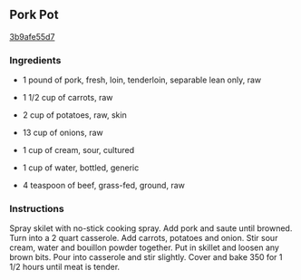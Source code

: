## Pork Pot

[3b9afe55d7](http://www.food.com/recipe/pork-pot-106133)

### Ingredients

 - 1 pound of pork, fresh, loin, tenderloin, separable lean only, raw

 - 1 1/2 cup of carrots, raw

 - 2 cup of potatoes, raw, skin

 - 13 cup of onions, raw

 - 1 cup of cream, sour, cultured

 - 1 cup of water, bottled, generic

 - 4 teaspoon of beef, grass-fed, ground, raw

### Instructions

Spray skilet with no-stick cooking spray. Add pork and saute until browned. Turn into a 2 quart casserole. Add carrots, potatoes and onion. Stir sour cream, water and bouillon powder together. Put in skillet and loosen any brown bits. Pour into casserole and stir slightly. Cover and bake 350 for 1 1/2 hours until meat is tender.